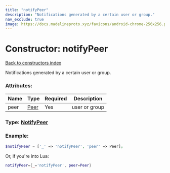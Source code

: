```yaml
---
title: "notifyPeer"
description: "Notifications generated by a certain user or group."
nav_exclude: true
image: https://docs.madelineproto.xyz/favicons/android-chrome-256x256.png
---
```

# Constructor: notifyPeer  
[Back to constructors index](index.md)



Notifications generated by a certain user or group.

### Attributes:

| Name     |    Type       | Required | Description |
|----------|---------------|----------|-------------|
|peer|[Peer](../types/Peer.md) | Yes|user or group|



### Type: [NotifyPeer](../types/NotifyPeer.md)


### Example:

```php
$notifyPeer = ['_' => 'notifyPeer', 'peer' => Peer];
```  


Or, if you're into Lua:

```lua
notifyPeer={_='notifyPeer', peer=Peer}

```


